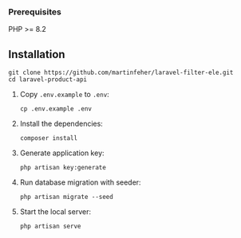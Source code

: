 

### Prerequisites
PHP >= 8.2

## Installation
```
git clone https://github.com/martinfeher/laravel-filter-ele.git
cd laravel-product-api
```



1. Copy `.env.example` to `.env`:

    ```shell
    cp .env.example .env
    ```

2. Install the dependencies:

    ```shell
    composer install
    ```

3. Generate application key:

    ```shell
    php artisan key:generate
    ```

4. Run database migration with seeder:

    ```shell
    php artisan migrate --seed
    ```

5. Start the local server:

    ```shell
    php artisan serve
    ```
